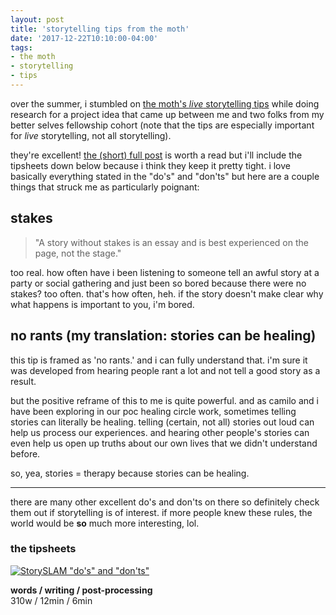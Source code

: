 ```yaml
---
layout: post
title: 'storytelling tips from the moth'
date: '2017-12-22T10:10:00-04:00'
tags:
- the moth
- storytelling
- tips
--- 
```


over the summer, i stumbled on [the moth's _live_ storytelling tips](https://themoth.org/share-your-story/storytelling-tips-tricks) while doing research for a project idea that came up between me and two folks from my better selves fellowship cohort (note that the tips are especially important for _live_ storytelling, not all storytelling).

they're excellent! [the (short) full post](https://themoth.org/share-your-story/storytelling-tips-tricks) is worth a read but i'll include the tipsheets down below because i think they keep it pretty tight. i love basically everything stated in the "do's" and "don'ts" but here are a couple things that struck me as particularly poignant:

## stakes

> "A story without stakes is an essay and is best experienced on the page, not the stage."

too real. how often have i been listening to someone tell an awful story at a party or social gathering and just been so bored because there were no stakes? too often. that's how often, heh. if the story doesn't make clear why what happens is important to you, i'm bored. 

## no rants (my translation: stories can be healing)

this tip is framed as 'no rants.' and i can fully understand that. i'm sure it was developed from hearing people rant a lot and not tell a good story as a result. 

but the positive reframe of this to me is quite powerful. and as camilo and i have been exploring in our poc healing circle work, sometimes telling stories can literally be healing. telling (certain, not all) stories out loud can help us process our experiences. and hearing other people's stories can even help us open up truths about our own lives that we didn't understand before. 

so, yea, stories = therapy because stories can be healing. 

---

there are many other excellent do's and don'ts on there so definitely check them out if storytelling is of interest. if more people knew these rules, the world would be **so** much more interesting, lol. 

### the tipsheets

[![StorySLAM "do's" and "don'ts"](https://s3.amazonaws.com/themoth-blog-images/Posters-Side-by-Side.png)](https://themoth.org/share-your-story/storytelling-tips-tricks)


<!-- hyperlink bank -->


<!-- &#042; = asterisk -->
<!-- &#039; = single quote '-->

**words / writing / post-processing**  
310w / 12min / 6min